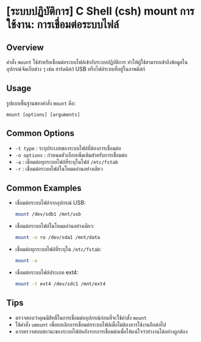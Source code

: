 # [ระบบปฏิบัติการ] C Shell (csh) mount การใช้งาน: การเชื่อมต่อระบบไฟล์

## Overview
คำสั่ง `mount` ใช้สำหรับเชื่อมต่อระบบไฟล์เข้ากับระบบปฏิบัติการ ทำให้ผู้ใช้สามารถเข้าถึงข้อมูลในอุปกรณ์จัดเก็บต่าง ๆ เช่น ฮาร์ดดิสก์ USB หรือไฟล์ระบบที่อยู่ในภาพดิสก์

## Usage
รูปแบบพื้นฐานของคำสั่ง `mount` คือ:

```
mount [options] [arguments]
```

## Common Options
- `-t type` : ระบุประเภทของระบบไฟล์ที่ต้องการเชื่อมต่อ
- `-o options` : กำหนดตัวเลือกเพิ่มเติมสำหรับการเชื่อมต่อ
- `-a` : เชื่อมต่อทุกระบบไฟล์ที่ระบุในไฟล์ `/etc/fstab`
- `-r` : เชื่อมต่อระบบไฟล์ในโหมดอ่านอย่างเดียว

## Common Examples
- เชื่อมต่อระบบไฟล์จากอุปกรณ์ USB:
  ```bash
  mount /dev/sdb1 /mnt/usb
  ```

- เชื่อมต่อระบบไฟล์ในโหมดอ่านอย่างเดียว:
  ```bash
  mount -o ro /dev/sda1 /mnt/data
  ```

- เชื่อมต่อทุกระบบไฟล์ที่ระบุใน `/etc/fstab`:
  ```bash
  mount -a
  ```

- เชื่อมต่อระบบไฟล์ประเภท ext4:
  ```bash
  mount -t ext4 /dev/sdc1 /mnt/ext4
  ```

## Tips
- ตรวจสอบว่าคุณมีสิทธิ์ในการเชื่อมต่ออุปกรณ์ก่อนที่จะใช้คำสั่ง `mount`
- ใช้คำสั่ง `umount` เพื่อยกเลิกการเชื่อมต่อระบบไฟล์เมื่อไม่ต้องการใช้งานอีกต่อไป
- ควรตรวจสอบสถานะของระบบไฟล์หลังจากการเชื่อมต่อเพื่อให้แน่ใจว่าทำงานได้อย่างถูกต้อง
